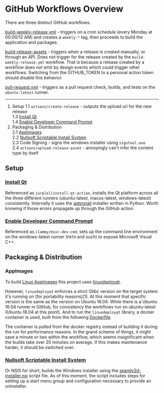 # GitHub Workflows Overview

There are three distinct GitHub workflows:

[build-weekly-release.yml](build-weekly-release.yml) - triggers on a cron schedule (every Monday at 00:00/12 AM) and creates a `weekly-*` tag, then proceeds to build the application and packages.

[build-release-assets](build-release-assets.yml) - triggers when a release is created manually, or through an API. Does not trigger for the release created by the `build-weekly-release.yml` workflow. That is because a release created by a workflow does not emit by design events which could trigger other workflows. Switching from the GITHUB\_TOKEN to a personal action token should disable this behavior.

[pull-request.yml](pull-request.yml) - triggers as a pull request check, builds, and tests on the `ubuntu-latest` runner.


---
 1. Setup
   1.1 `actions/create-release` - outputs the upload url for the new release  
   1.3 [Install Qt](#iq)  
   1.4 [Enable Developer Command Prompt](#edcp)  
 2. Packaging & Distribution  
   2.1 [AppImages](#ai)  
   2.2 [Nullsoft Scriptable Install System](#nsis)  
   2.3 Code Signing - signs the windows installer using `signtool.exe`  
   2.4 `actions/upload-release-asset` - annoyingly can't infer the content type by itself  

## Setup

### <a id="iq"></a>[Install Qt](https://github.com/marketplace/actions/install-qt)

Referenced as `jurplel/install-qt-action`, installs the Qt platform across all the three different runners (ubuntu-latest, macos-latest, windows-latest) consistently. Internally it uses the [aqtinstall](jurplel/install-qt-action@v2.13.0) installer written in Python. Worth knowing if those errors propagate up through the GitHub action.

### <a id="edcp"></a>[Enable Developer Command Prompt](https://github.com/marketplace/actions/enable-developer-command-prompt)

Referenced as `ilammy/msvc-dev-cmd`, sets up the command line environment on the windows-latest runner (`PATH` and such) to expose Microsoft Visual C++.

## Packaging & Distribution

### <a id="ai"></a>AppImages

To build [Linux AppImages](https://appimage.org/) this project uses [linuxdeployqt](https://github.com/probonopd/linuxdeployqt).

However, `linuxdeployqt` enforces a strict Glibc version on the target system it's running on (for portability reasons)[1]. At this moment that specific version is the same as the version on Ubuntu 16.04. While there is a Ubuntu 16.04 runner in GitHub, for consistency the workflows run on ubuntu-latest (Ubuntu 18.04 at this point). And to run the `linuxdeployqt` library, a docker container is used, built from the following [Dockerfile](https://github.com/mhitza/docker-linuxdeployqt/blob/master/Dockerfile).

The container is pulled from the docker registry instead of building it during the run for performance reasons. In the grand scheme of things, it might save a minute or two within the workflow, which seems insignificant when the builds take over 20 minutes on average. If this makes maintenance harder, it should be switched over.

### <a id="nsis"></a>[Nullsoft Scriptable Install System](https://nsis.sourceforge.io/Main_Page)

Or NSIS for short, builds the Windows installer using the [seamly2d-installer.nsi](/dist/seamly2d-installer.nsi) script file. As of this moment, the script includes steps for setting up a start menu group and configuration necessary to provide an uninstaller.
